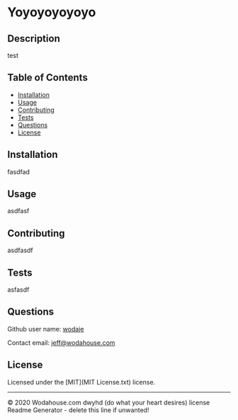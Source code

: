 
[](//https://img.shields.io/apm/l/vim-mode)
# Yoyoyoyoyoyo

## Description 
test


## Table of Contents

* [Installation](#Installation)
* [Usage](#Usage)
* [Contributing](#Contributing)
* [Tests](#Tests)
* [Questions](#Questions)
* [License](#License)



## Installation

fasdfad


## Usage 

asdfasf

## Contributing

asdfasdf

## Tests

asfasdf


## Questions

Github user name: [wodaje](https://github.com/wodaje)

Contact email: [jeff@wodahouse.com]("mailto:jeff@wodahouse.com")

## License

Licensed under the [MIT](MIT License.txt) license.

---

© 2020 Wodahouse.com dwyhd (do what your heart desires) license Readme Generator - delete this line if unwanted!